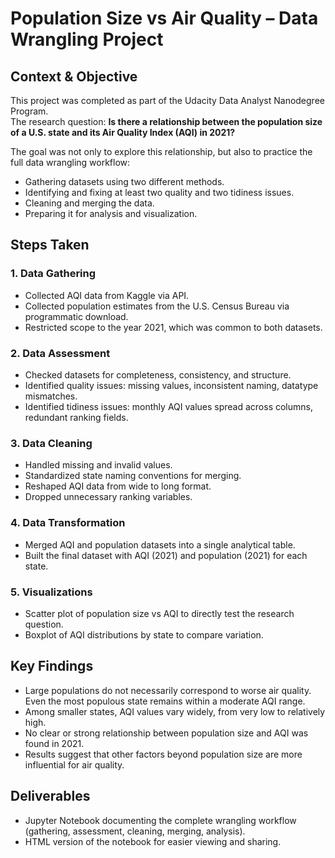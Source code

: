 # Population Size vs Air Quality – Data Wrangling Project

## Context & Objective
This project was completed as part of the Udacity Data Analyst Nanodegree Program.  
The research question: **Is there a relationship between the population size of a U.S. state and its Air Quality Index (AQI) in 2021?**

The goal was not only to explore this relationship, but also to practice the full data wrangling workflow:  
- Gathering datasets using two different methods.  
- Identifying and fixing at least two quality and two tidiness issues.  
- Cleaning and merging the data.  
- Preparing it for analysis and visualization.  

## Steps Taken

### 1. Data Gathering
- Collected AQI data from Kaggle via API.  
- Collected population estimates from the U.S. Census Bureau via programmatic download.  
- Restricted scope to the year 2021, which was common to both datasets.  

### 2. Data Assessment
- Checked datasets for completeness, consistency, and structure.  
- Identified quality issues: missing values, inconsistent naming, datatype mismatches.  
- Identified tidiness issues: monthly AQI values spread across columns, redundant ranking fields.  

### 3. Data Cleaning
- Handled missing and invalid values.  
- Standardized state naming conventions for merging.  
- Reshaped AQI data from wide to long format.  
- Dropped unnecessary ranking variables.  

### 4. Data Transformation
- Merged AQI and population datasets into a single analytical table.  
- Built the final dataset with AQI (2021) and population (2021) for each state.  

### 5. Visualizations
- Scatter plot of population size vs AQI to directly test the research question.  
- Boxplot of AQI distributions by state to compare variation.  

## Key Findings
- Large populations do not necessarily correspond to worse air quality. Even the most populous state remains within a moderate AQI range.  
- Among smaller states, AQI values vary widely, from very low to relatively high.  
- No clear or strong relationship between population size and AQI was found in 2021.  
- Results suggest that other factors beyond population size are more influential for air quality.  

## Deliverables
- Jupyter Notebook documenting the complete wrangling workflow (gathering, assessment, cleaning, merging, analysis).  
- HTML version of the notebook for easier viewing and sharing.  

